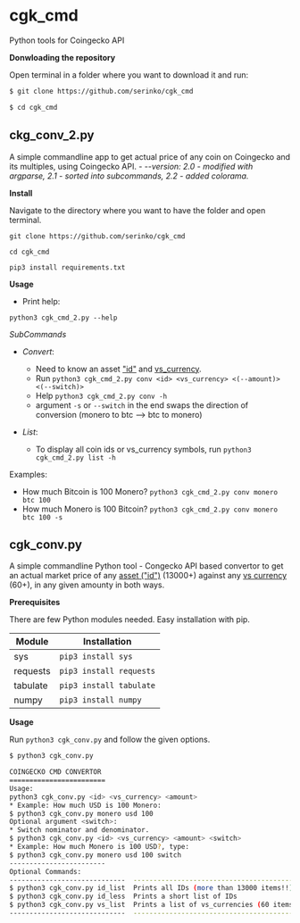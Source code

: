 # cgk_cmd
Python tools for Coingecko API

**Donwloading the repository**

Open terminal in a folder where you want to download it and run:

```bash
$ git clone https://github.com/serinko/cgk_cmd

$ cd cgk_cmd
```

## ckg_conv_2.py
A simple commandline app to get actual price of any coin on Coingecko and its multiples, using Coingecko API.
    - *--version: 2.0 - modified with argparse, 2.1 - sorted into subcommands, 2.2 - added colorama.*

**Install**

Navigate to the directory where you want to have the folder and open terminal.

`git clone https://github.com/serinko/cgk_cmd`

`cd cgk_cmd`

`pip3 install requirements.txt`

**Usage**

* Print help:

`python3 cgk_cmd_2.py --help`

*SubCommands*

* *Convert*:
    - Need to know an asset ["id"](https://api.coingecko.com/api/v3/coins/list) and [vs_currency](https://api.coingecko.com/api/v3/simple/supported_vs_currencies).
    - Run `python3 cgk_cmd_2.py conv <id> <vs_currency> <(--amount)> <(--switch)>`
    - Help `python3 cgk_cmd_2.py conv -h`
    - argument `-s` or `--switch` in the end swaps the direction of conversion (monero to btc --> btc to monero)

* *List*:
    - To display all coin ids or vs_currency symbols, run `python3 cgk_cmd_2.py list -h`
    
Examples:

* How much Bitcoin is 100 Monero?
`python3 cgk_cmd_2.py conv monero btc 100`
* How much Monero is 100 Bitcoin?
`python3 cgk_cmd_2.py conv monero btc 100 -s`


## cgk_conv.py
A simple commandline Python tool - Congecko API based convertor to get an actual market price of any [asset ("id")](https://api.coingecko.com/api/v3/coins/list) (13000+) against any [vs currency](https://api.coingecko.com/api/v3/simple/supported_vs_currencies) (60+), in any given amounty in both ways. 

**Prerequisites**

There are few Python modules needed. Easy installation with pip.

| Module | Installation |
| --- | --- |
| sys | `pip3 install sys` |
| requests | `pip3 install requests` |
| tabulate | `pip3 install tabulate` |
| numpy | `pip3 install numpy` |

**Usage**

Run `python3 cgk_conv.py` and follow the given options.

```bash
$ python3 cgk_conv.py        

COINGECKO CMD CONVERTOR
========================
Usage: 
python3 cgk_conv.py <id> <vs_currency> <amount>
* Example: How much USD is 100 Monero:
$ python3 cgk_conv.py monero usd 100
Optional argument <switch>:
* Switch nominator and denominator.
$ python3 cgk_conv.py <id> <vs_currency> <amount> <switch>
* Example: How much Monero is 100 USD?, type:
$ python3 cgk_conv.py monero usd 100 switch
------------------------
Optional Commands:
-----------------------------  -----------------------------------------
$ python3 cgk_conv.py id_list  Prints all IDs (more than 13000 items!!)
$ python3 cgk_conv.py id_less  Prints a short list of IDs
$ python3 cgk_conv.py vs_list  Prints a list of vs_currencies (60 items)
-----------------------------  -----------------------------------------
```
